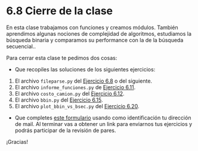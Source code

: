 # 6.8 Cierre de la clase

En esta clase trabajamos con funciones y creamos módulos. También aprendimos algunas nociones de complejidad de algoritmos, estudiamos la búsqueda binaria y  comparamos su performance con la de la búsqueda secuencial..

Para cerrar esta clase te pedimos dos cosas:
* Que recopiles las soluciones de los siguientes ejercicios:

 1. El archivo `fileparse.py` del [Ejercicio 6.8](../06_Organización_y_Complejidad/03_Funciones.md#ejercicio-68-conversión-de-tipo) o del siguiente.
 2. El archivo `informe_funciones.py` de [Ejercicio 6.11](../06_Organización_y_Complejidad/04_Modulos.md#ejercicio-611-usemos-tu-módulo).
 3. El archivo `costo_camion.py` del [Ejercicio 6.12](../06_Organización_y_Complejidad/04_Modulos.md#ejercicio-612-un-poco-más-allá).
 4. El archivo `bbin.py` del [Ejercicio 6.15](../06_Organización_y_Complejidad/06_Complejidad.md#ejercicio-615-insertar-un-elemento-en-una-lista).
 5. El archivo `plot_bbin_vs_bsec.py` del [Ejercicio 6.20](../06_Organización_y_Complejidad/07_gráficos_de_complejidad.md#ejercicio-620-búsqueda-binaria-vs-búsqueda-secuencial).

* Que completes [este formulario](https://docs.google.com/forms/d/1De-riQmiD2H9PZAVUkR5hf4lqU_9tp8IACqZYTvePkA) usando como identificación tu dirección de mail.  Al terminar vas a obtener un link para enviarnos tus ejercicios y podrás participar de la revisión de pares.

¡Gracias! 



